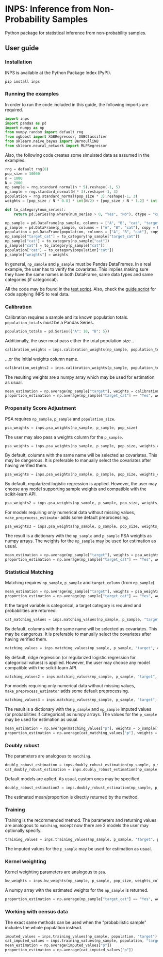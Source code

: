 # INPS: Inference from Non-Probability Samples

Python package for statistical inference from non-probability samples.

## User guide

### Installation

INPS is available at the Python Package Index (PyPI).

```bash
pip install inps
```

### Running the examples

In order to run the code included in this guide, the following imports are required.

```python
import inps
import pandas as pd
import numpy as np
from numpy.random import default_rng
from xgboost import XGBRegressor, XGBClassifier
from sklearn.naive_bayes import BernoulliNB
from sklearn.neural_network import MLPRegressor
```

Also, the following code creates some simulated data as assumed in the examples.

```python
rng = default_rng(0)
pop_size = 10000
n = 1000
N = 2000
np_sample = rng.standard_normal(n * 5).reshape(-1, 5)
p_sample = rng.standard_normal(N * 3).reshape(-1, 3)
population = rng.standard_normal(pop_size * 3).reshape(-1, 3)
weights = [pop_size / N * 0.8] * int(N/2) + [pop_size / N * 1.2] * int(N/2)

def to_category(num_series):
	return pd.Series(np.where(num_series > 0, "Yes", "No"), dtype = "category", copy = False)

np_sample = pd.DataFrame(np_sample, columns = ["A", "B", "cat", "target", "target_cat"], copy = False)
p_sample = pd.DataFrame(p_sample, columns = ["A", "B", "cat"], copy = False)
population = pd.DataFrame(population, columns = ["A", "B", "cat"], copy = False)
np_sample["target_cat"] = to_category(np_sample["target_cat"])
np_sample["cat"] = to_category(np_sample["cat"])
p_sample["cat"] = to_category(p_sample["cat"])
population["cat"] = to_category(population["cat"])
p_sample["weights"] = weights
```

In general, `np_sample` and `p_sample` must be Pandas DataFrames. In a real example, the user has to verify the covariates. This implies making sure they have the same names in both DataFrame, same data types and same categories (if categorical).

All the code may be found in the [test script](test.py). Also, check the [guide script](guide.py) for code applying INPS to real data.

### Calibration

Calibration requires a sample and its known population totals. `population_totals` must be a Pandas Series.
```python
population_totals = pd.Series({"A": 10, "B": 5})
```
Additionally, the user must pass either the total population size...
```python
calibration_weights = inps.calibration_weights(np_sample, population_totals, population_size = pop_size)
```
...or the initial weights column name.
```python
calibration_weights2 = inps.calibration_weights(p_sample, population_totals, weights_column = "weights")
```
The resulting weights are a numpy array which may be used for estimation as usual.
```python
mean_estimation = np.average(np_sample["target"], weights = calibration_weights)
proportion_estimation = np.average(np_sample["target_cat"] == "Yes", weights = calibration_weights)
```

### Propensity Score Adjustment

PSA requires `np_sample`, `p_sample` and `population_size`.
```python
psa_weights = inps.psa_weights(np_sample, p_sample, pop_size)
```
The user may also pass a weights column for the `p_sample`.
```python
psa_weights = inps.psa_weights(np_sample, p_sample, pop_size, weights_column = "weights")
```
By default, columns with the same name will be selected as covariates. This may be dangerous. It is preferable to manually select the covariates after having verified them.
```python
psa_weights = inps.psa_weights(np_sample, p_sample, pop_size, weights_column = "weights", covariates = ["A", "B", "cat"])
```
By default, regularized logistic regression is applied. However, the user may choose any model supporting sample weights and compatible with the scikit-learn API.
```python
psa_weights2 = inps.psa_weights(np_sample, p_sample, pop_size, weights_column = "weights", model = XGBClassifier(enable_categorical = True, tree_method = "hist"))
```
For models requiring only numerical data without missing values, `make_preprocess_estimator` adds some default preprocessing.
```python
psa_weights3 = inps.psa_weights(np_sample, p_sample, pop_size, weights_column = "weights", model = inps.make_preprocess_estimator(BernoulliNB()))
```
The result is a dictionary with the `np_sample` and `p_sample` PSA weights as numpy arrays. The weights for the `np_sample` may be used for estimation as usual.
```python
mean_estimation = np.average(np_sample["target"], weights = psa_weights["np"])
proportion_estimation = np.average(np_sample["target_cat"] == "Yes", weights = psa_weights["np"])
```

### Statistical Matching

Matching requires `np_sample`, `p_sample` and `target_column` (from `np_sample`).
```python
mean_estimation = np.average(np_sample["target"], weights = psa_weights["np"])
proportion_estimation = np.average(np_sample["target_cat"] == "Yes", weights = psa_weights["np"])
```
It the target variable is categorical, a target category is required and probabilities are returned.
```python
cat_matching_values = inps.matching_values(np_sample, p_sample, "target_cat", "Yes")
```
By default, columns with the same name will be selected as covariates. This may be dangerous. It is preferable to manually select the covariates after having verified them.
```python
matching_values = inps.matching_values(np_sample, p_sample, "target", covariates = ["A", "B", "cat"])
```
By default, ridge regression (or regularized logistic regression for categorical values) is applied. However, the user may choose any model compatible with the scikit-learn API.
```python
matching_values2 = inps.matching_values(np_sample, p_sample, "target", model = XGBRegressor(enable_categorical = True, tree_method = "hist"))
```
For models requiring only numerical data without missing values, `make_preprocess_estimator` adds some default preprocessing.
```python
matching_values3 = inps.matching_values(np_sample, p_sample, "target", model = inps.make_preprocess_estimator(MLPRegressor()))
```
The result is a dictionary with the `p_sample` and `np_sample` imputed values (or probabilities if categorical) as numpy arrays. The values for the `p_sample` may be used for estimation as usual.
```python
mean_estimation = np.average(matching_values["p"], weights = p_sample["weights"])
proportion_estimation = np.average(cat_matching_values["p"], weights = p_sample["weights"])
```

### Doubly robust

The parameters are analogous to `matching`.
```python
doubly_robust_estimation = inps.doubly_robust_estimation(np_sample, p_sample, "target", covariates = ["A", "B", "cat"])
cat_doubly_robust_estimation = inps.doubly_robust_estimation(np_sample, p_sample, "target_cat", "Yes", covariates = ["A", "B", "cat"])
```
Default models are aplied. As usual, custom ones may be specified.
```python
doubly_robust_estimation2 = inps.doubly_robust_estimation(np_sample, p_sample, "target", psa_model = XGBClassifier(enable_categorical = True, tree_method = "hist"), matching_model = XGBRegressor(enable_categorical = True, tree_method = "hist"))
```
The estimated mean/proportion is directly returned by the method.

### Training

Training is the recommended method. The parameters and returning values are analogous to `matching`, except now there are 2 models the user may optionally specify.
```python
training_values = inps.training_values(np_sample, p_sample, "target", psa_model = XGBClassifier(enable_categorical = True, tree_method = "hist"), matching_model = XGBRegressor(enable_categorical = True, tree_method = "hist"))
```
The imputed values for the `p_sample` may be used for estimation as usual.

### Kernel weighting

Kernel weighting parameters are analogous to `psa`.
```python
kw_weights = inps.kw_weights(np_sample, p_sample, pop_size, weights_column = "weights", covariates = ["A", "B", "cat"])
```
A numpy array with the estimated weights for the `np_sample` is returned.
```python
proportion_estimation = np.average(np_sample["target_cat"] == "Yes", weights = kw_weights)
```

### Working with census data

The exact same methods can be used when the "probabilistic sample" includes the whole population instead.
```python
imputed_values = inps.training_values(np_sample, population, "target")
cat_imputed_values = inps.training_values(np_sample, population, "target_cat", "Yes")
mean_estimation = np.average(imputed_values["p"])
proportion_estimation = np.average(cat_imputed_values["p"])
```
